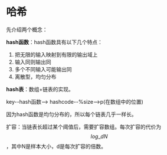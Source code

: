 # 哈希

先介绍两个概念：

**hash函数**：hash函数具有以下几个特点：

1. 把无限的输入映射到有限的输出域上
2. 输入同则输出同
3. 多个不同输入可能输出同
4. 离散型，均匀分布

**hash表**：数组+链表的实现。

key--hash函数--&gt; hashcode--%size--&gt;p\(在数组中的位置\)

因为hash函数是均匀分布的，所以每个链表几乎一样长。

扩容：当链表长超过某个阈值后，需要扩容数组。每次扩容的代价为$$log\_{d}N$$，其中N是样本大小，d是每次扩容的倍数。



